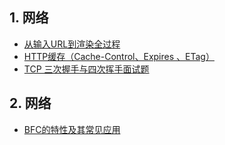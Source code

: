 ## 1. 网络
- [从输入URL到渲染全过程](https://juejin.cn/post/6844904194801926157)
- [HTTP缓存（Cache-Control、Expires 、ETag）](https://segmentfault.com/a/1190000016705679)
- [TCP 三次握手与四次挥手面试题](https://xiaolincoding.com/network/3_tcp/tcp_interview.html#tcp-%E8%BF%9E%E6%8E%A5%E5%BB%BA%E7%AB%8B)

## 2. 网络
- [BFC的特性及其常见应用](https://www.kancloud.cn/dunizb/web-dev-marrow/655633)
